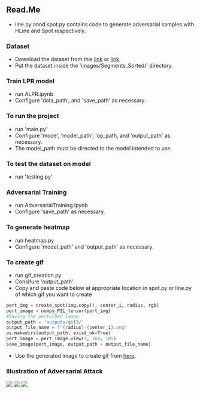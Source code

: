 ## Read.Me
- line.py annd spot.py contains code to generate adversarial samples with HLine and Spot respectively.

### Dataset
- Download the dataset from this [link](https://www.kaggle.com/datasets/officialbishal/nepals-embossed-license-plate-character-set) or [link](www.kaggle.com/dataset/38dcaa3c94bc09e5e785599d8b83bf4e30154a02bde618457b2f470b2a80b346).
- Put the dataset inside the 'images/Segments_Sorted/' directory.

### Train LPR model
- run ALPR.ipynb
- Configure 'data_path', and 'save_path' as necessary.

### To run the project
- run 'main.py' 
- Configure 'mode', 'model_path', 'op_path, and 'output_path' as necessary.
- The model_path must be directed to the model intended to use. 

### To test the dataset on model
- run 'testing.py'

### Adversarial Training
- run AdversarialTraining.ipynb
- Configure 'save_path' as necessary.

### To generate heatmap
- run heatmap.py
- Configure 'model_path' and 'output_path' as necessary.

### To create gif
- run gif_creation.py
- Consifure 'output_path'
- Copy and paste code below at appropriate location in spot.py or line.py of which gif you want to create
```python
pert_img = create_spot(img.copy(), center_i, radius, rgb)
pert_image = numpy_PIL_tensor(pert_img)
#Saving the perturbed image
output_path = 'outputs/gif3/'
output_file_name = f"{radius}-{center_i}.png"
os.makedirs(output_path, exist_ok=True)
pert_image = pert_image.view(3, 160, 105)
save_image(pert_image, output_path + output_file_name)
```
- Use the generated image to create gif from [here](https://ezgif.com/maker).

### Illustration of Adversarial Attack
![](https://github.com/OfficialBishal/Adversarial-Image-Generation/blob/master/outputs/gif/hline.gif)
![](https://github.com/OfficialBishal/Adversarial-Image-Generation/blob/master/outputs/gif/vline.gif)
![](https://github.com/OfficialBishal/Adversarial-Image-Generation/blob/master/outputs/gif/spot.gif)